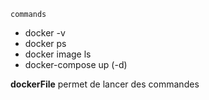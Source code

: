 `commands`
- docker -v
- docker ps
- docker image ls 
- docker-compose up (-d)

__dockerFile__
permet de lancer des commandes